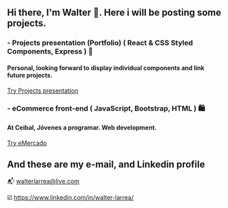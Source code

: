 ## Hi there, I'm Walter 👋. Here i will be posting some projects.


### - Projects presentation (Portfolio) ( React & CSS Styled Components, Express ) 📁
#### Personal, looking forward to display individual components and link future projects.
[Try Projects presentation](https://walterlarrea-portfolio.up.railway.app/ "Personal portfolio")


### - eCommerce front-end ( JavaScript, Bootstrap, HTML ) 🛍️
#### At Ceibal, Jóvenes a programar. Web development.
[Try eMercado](https://walterlarrea.github.io/eMercado/ "Dummy ecommerce")


## And these are my e-mail, and Linkedin profile

📬 walterlarrea@live.com

☑️ https://www.linkedin.com/in/walter-larrea/


<!--
### - 📚 Developing Fullstack knowlegde using React, Express, MongoDB, CD / CI, and Autonomous testing.
#### At fullstackopen.com, recognized by University of Helsinki, Finnland.
https://phonebook-react.up.railway.app/
-->



<!--
**walterlarrea/walterlarrea** is a ✨ _special_ ✨ repository because its `README.md` (this file) appears on your GitHub profile.

Here are some ideas to get you started:

- 🔭 I’m currently working on ...
- 🌱 I’m currently learning ...
- 👯 I’m looking to collaborate on ...
- 🤔 I’m looking for help with ...
- 💬 Ask me about ...
- 📫 How to reach me: ...
- 😄 Pronouns: ...
- ⚡ Fun fact: ...
-->
